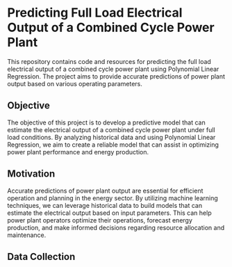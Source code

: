 # Predicting Full Load Electrical Output of a Combined Cycle Power Plant

This repository contains code and resources for predicting the full load electrical output of a combined cycle power plant using Polynomial Linear Regression. The project aims to provide accurate predictions of power plant output based on various operating parameters.

## Objective
The objective of this project is to develop a predictive model that can estimate the electrical output of a combined cycle power plant under full load conditions. By analyzing historical data and using Polynomial Linear Regression, we aim to create a reliable model that can assist in optimizing power plant performance and energy production.

## Motivation
Accurate predictions of power plant output are essential for efficient operation and planning in the energy sector. By utilizing machine learning techniques, we can leverage historical data to build models that can estimate the electrical output based on input parameters. This can help power plant operators optimize their operations, forecast energy production, and make informed decisions regarding resource allocation and maintenance.

## Data Collection

